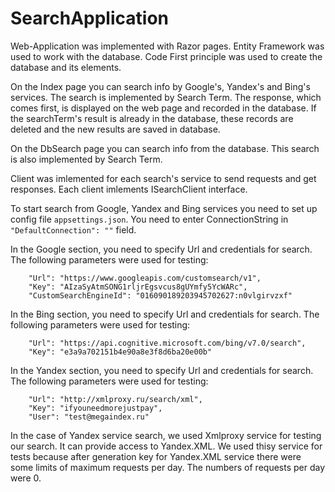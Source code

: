 # SearchApplication
Web-Application was implemented with Razor pages. Entity Framework was used to work with the database. 
Code First principle was used to create the database and its elements.

On the Index page you can search info by Google's, Yandex's and Bing's services.
The search is implemented by Search Term.
The response, which comes first, is displayed on the web page and recorded in the database.
If the searchTerm's result is already in the database, these records are deleted and the new results are saved in database.

On the DbSearch page you can search info from the database. This search is also implemented by Search Term.

Client was imlemented for each search's service to send requests and get responses.
Each client imlements ISearchClient interface.

To start search from Google, Yandex and Bing services you need to set up config file ```appsettings.json```.
You need to enter ConnectionString in ```"DefaultConnection": ""``` field.

In the Google section, you need to specify Url and credentials for search. The following parameters were used for testing: 
```
    "Url": "https://www.googleapis.com/customsearch/v1",
    "Key": "AIzaSyAtmSONG1rljrEgsvcus8gUYmfy5YcWARc",
    "CustomSearchEngineId": "016090189203945702627:n0vlgirvzxf"
```

In the Bing section, you need to specify Url and credentials for search. The following parameters were used for testing:
```
    "Url": "https://api.cognitive.microsoft.com/bing/v7.0/search",
    "Key": "e3a9a702151b4e90a8e3f8d6ba20e00b"
```
  
In the Yandex section, you need to specify Url and credentials for search. The following parameters were used for testing:
```
    "Url": "http://xmlproxy.ru/search/xml",
    "Key": "ifyouneedmorejustpay",
    "User": "test@megaindex.ru"
```
In the case of Yandex service search, we used Xmlproxy service for testing our search. It can provide access to Yandex.XML. 
We used thisy service for tests because after generation key for Yandex.XML service there were some limits of maximum requests per day. The numbers of requests per day were 0.
